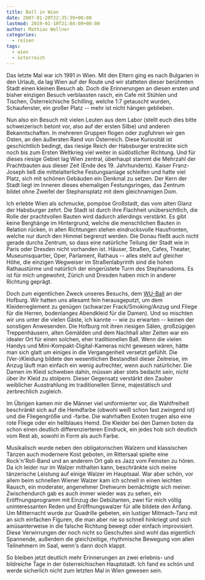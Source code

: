 ```yaml
---
title: Ball in Wien
date: 2007-01-20T22:35:39+00:00
lastmod: 2019-01-10T21:04:09+00:00
author: Mathias Wellner
categories:
  - reisen
tags:
  - wien
  - österreich
---
```

Das letzte Mal war ich 1991 in Wien. Mit den Eltern ging es nach Bulgarien in den Urlaub, da lag Wien auf der Route und wir statteten dieser berühmten Stadt einen kleinen Besuch ab. Doch die Erinnerungen an diesen ersten und bisher einzigen Besuch verblassten rasch, ein Cafe mit Stühlen und Tischen, Österreichische Schilling, welche 1:7 getauscht wurden, Schaufenster, ein großer Platz -- mehr ist nicht hängen geblieben.

Nun also ein Besuch mit vielen Leuten aus dem Labor (stellt euch dies bitte schweizerisch betont vor, also auf der ersten Silbe) und anderen Bekanntschaften. In mehreren Gruppen flogen oder zugfuhren wir gen Osten, an den äußersten Rand von Österreich. Diese Kuriosität ist geschichtlich bedingt, das riesige Reich der Habsburger erstreckte sich noch bis zum Ersten Weltkrieg viel weiter in südöstlicher Richtung. Und für dieses riesige Gebiet lag Wien zentral, überhaupt stammt die Mehrzahl der Prachtbauten aus dieser Zeit (Ende des 19. Jahrhunderts). Kaiser Franz-Joseph ließ die mittelalterliche Festungsanlage schleifen und hatte viel Platz, sich mit schönen Gebäuden ein Denkmal zu setzen. Der Kern der Stadt liegt im Inneren dieses ehemaligen Festungsringes, das Zentrum bildet ohne Zweifel der Stephansplatz mit dem gleichnamigen Dom.

Ich erlebte Wien als schmucke, pompöse Großstadt, das vom alten Glanz der Habsburger zehrt. Die Stadt ist durch ihre Flachheit unübersichtlich, die Rolle der prachtvollen Bauten wird dadurch allerdings verstärkt. Es gibt keine Berghänge im Hintergrund, welche die menschlichen Bauten in Relation rücken, in allen Richtungen stehen eindrucksvolle Hausfronten, welche nur durch den Himmel begrenzt werden. Die Donau fließt auch nicht gerade durchs Zentrum, so dass eine natürliche Teilung der Stadt wie in Paris oder Dresden nicht vorhanden ist. Häuser, Straßen, Cafes, Theater, Museumsquartier, Oper, Parlament, Rathaus -- alles steht auf gleicher Höhe, die einzigen Wegweiser im Straßenlabyrinth sind die hohen Rathaustürme und natürlich der eingerüstete Turm des Stephansdoms. Es ist für mich ungewohnt, Zürich und Dresden haben mich in anderer Richtung geprägt.

Doch zum eigentlichen Zweck unseres Besuchs, dem [WU-Ball](http://www.wuball.at/de/) an der Hofburg. Wir hatten uns allesamt fein herausgeputzt, um dem Kleiderreglement zu genügen (schwarzer Frack/Smoking/Anzug und Fliege für die Herren, bodenlanges Abendkleid für die Damen). Und so mischten wir uns unter die vielen Gäste, ich kannte -- wie zu erwarten -- keinen der sonstigen Anwesenden. Die Hofburg mit ihren riesigen Sälen, großzügigen Treppenhäusern, alten Gemälden und dem Nachhall alter Zeiten war ein idealer Ort für einen solchen, eher traditionellen Ball. Wenn die vielen Handys und Mini-Kompakt-Digital-Kameras nicht gewesen wären, hätte man sich glatt um einiges in die Vergangenheit versetzt gefühlt. Die (Ver-)Kleidung bildete den wesentlichen Bestandteil dieser Zeitreise, im Anzug läuft man einfach ein wenig aufrechter, wenn auch natürlicher. Die Damen im Kleid schweben dahin, müssen aber stets bedacht sein, nicht über ihr Kleid zu stolpern. Dieser Gegensatz verstärkt den Zauber weiblicher Ausstrahlung im traditionellen Sinne, majestätisch und zerbrechlich zugleich.

Im Übrigen kamen mir die Männer viel uniformierter vor, die Wahlfreiheit beschränkt sich auf die Hemdfarbe (obwohl weiß schon fast zwingend ist) und die Fliegengröße und -farbe. Die wahrhaften Exoten trugen also eine rote Fliege oder ein hellblaues Hemd. Die Kleider bei den Damen boten da schon einen deutlich differenzierteren Eindruck, ein jedes hob sich deutlich vom Rest ab, sowohl in Form als auch Farbe.

Musikalisch wurde neben den obligatorischen Walzern und klassischen Tänzen auch modernere Kost geboten, im Rittersaal spielte eine Rock'n'Roll-Band und an anderem Ort gab es Jazz vom Feinsten zu hören. Da ich leider nur im Walzer mithalten kann, beschränkte sich meine tänzerische Leistung auf einige Walzer im Hauptsaal. War aber schön, vor allem beim schnellen Wiener Walzer kam ich schnell in einen leichten Rausch, ein moderater, angenehmer Drehwurm bemächtigte sich meiner. Zwischendurch gab es auch immer wieder was zu sehen, ein Eröffnungsprogramm mit Einzug der Debütanten, zwei für mich völlig uninteressanten Reden und Eröffnungswalzer für alle bildete den Anfang. Um Mitternacht wurde zur Quadrille gebeten, ein lustiger Mitmach-Tanz mit an sich einfachen Figuren, die man aber nie so schnell hinkriegt und sich amüsanterweise in die falsche Richtung bewegt oder einfach improvisiert. Diese Verwirrungen der noch nicht so Geschulten sind wohl das eigentlich Spannende, außerdem die gleichzeitige, rhythmische Bewegung von allen Teilnehmern im Saal, wenn's dann doch klappt.

So bleiben jetzt deutlich mehr Erinnerungen an zwei erlebnis- und bildreiche Tage in der österreichischen Hauptstadt. Ich fand es schön und werde sicherlich nicht zum letzten Mal in Wien gewesen sein.